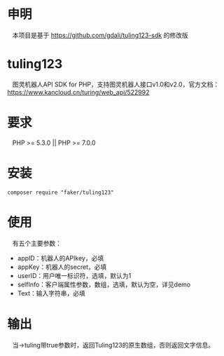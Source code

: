 # 申明
    本项目是基于 https://github.com/gdali/tuling123-sdk 的修改版
# tuling123
    图灵机器人API SDK for PHP，支持图灵机器人接口v1.0和v2.0，官方文档：https://www.kancloud.cn/turing/web_api/522992
# 要求
    PHP >= 5.3.0 || PHP >= 7.0.0
# 安装
    composer require "faker/tuling123"
# 使用
    有五个主要参数：
*  appID：机器人的APIkey，必填
*  appKey：机器人的secret，必填
*  userID：用户唯一标识符，选填，默认为1
*  selfInfo：客户端属性参数，数组，选填，默认为空，详见demo
*  Text：输入字符串，必填
# 输出
    当->tuling带true参数时，返回Tuling123的原生数组，否则返回文字信息。

